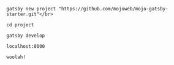 
    gatsby new project "https://github.com/mojoweb/mojo-gatsby-starter.git"</br>
    
    cd project
    
    gatsby develop
    
    localhost:8000

    woolah!
